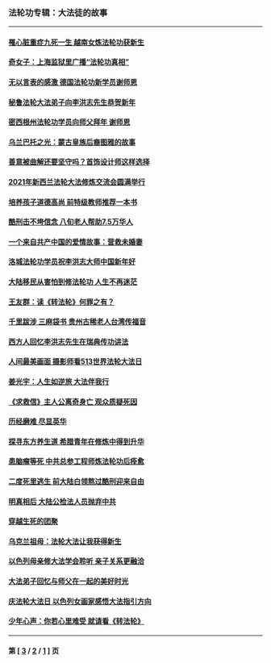 ### 法轮功专辑：大法徒的故事
---
#### [罹心脏重症九死一生 越南女炼法轮功获新生](../../pages/nf1147481/n13732766.md?07100430) 
#### [奇女子：上海监狱里广播“法轮功真相”](../../pages/nf1147481/n13726443.md?07100430) 
#### [无以言表的感激 德国法轮功新学员谢师恩](../../pages/nf1147481/n13543790.md?07100430) 
#### [秘鲁法轮大法弟子向李洪志先生恭贺新年](../../pages/nf1147481/n13540182.md?07100430) 
#### [密西根州法轮功学员向师父拜年 谢师恩](../../pages/nf1147481/n13538183.md?07100430) 
#### [乌兰巴托之光：蒙古皇族后裔图雅的故事](../../pages/nf1147481/n13155759.md?07100430) 
#### [善意被曲解还要坚守吗？首饰设计师这样选择](../../pages/nf1147481/n13077575.md?07100430) 
#### [2021年新西兰法轮大法修炼交流会圆满举行](../../pages/nf1147481/n13033149.md?07100430) 
#### [培养孩子道德高尚 前特级教师推荐一本书](../../pages/nf1147481/n12938640.md?07100430) 
#### [酷刑击不垮信念 八旬老人帮助7.5万华人](../../pages/nf1147481/n12880712.md?07100430) 
#### [一个来自共产中国的爱情故事：营救未婚妻](../../pages/nf1147481/n12778386.md?07100430) 
#### [洛城法轮功学员祝李洪志大师中国新年好](../../pages/nf1147481/n12724685.md?07100430) 
#### [大陆移民从害怕到修法轮功 人生不再迷茫](../../pages/nf1147481/n12414325.md?07100430) 
#### [王友群：读《转法轮》何罪之有？](../../pages/nf1147481/n12408647.md?07100430) 
#### [千里跋涉 三麻袋书 贵州古稀老人台湾传福音](../../pages/nf1147481/n12198750.md?07100430) 
#### [西方人回忆李洪志先生在瑞典传功讲法](../../pages/nf1147481/n12099607.md?07100430) 
#### [人间最美画面 摄影师看513世界法轮大法日](../../pages/nf1147481/n12094118.md?07100430) 
#### [姜光宇：人生如逆旅 大法伴我行](../../pages/nf1147481/n12088664.md?07100430) 
#### [《求救信》主人公离奇身亡 观众质疑死因](../../pages/nf1147481/n11845215.md?07100430) 
#### [历经磨难 尽显英华](../../pages/nf1147481/n11723297.md?07100430) 
#### [探寻东方养生道 希腊青年在修炼中得到升华](../../pages/nf1147481/n11494502.md?07100430) 
#### [患脑瘤等死 中共总参工程师炼法轮功后痊愈](../../pages/nf1147481/n11466682.md?07100430) 
#### [二度死里逃生 前大陆白领熬过酷刑迎来自由](../../pages/nf1147481/n11368594.md?07100430) 
#### [明真相后 大陆公检法人员抛弃中共](../../pages/nf1147481/n11358618.md?07100430) 
#### [穿越生死的团聚](../../pages/nf1147481/n11258922.md?07100430) 
#### [乌克兰祖母：法轮大法让我获得新生](../../pages/nf1147481/n11269457.md?07100430) 
#### [以色列母亲修大法学会聆听 亲子关系更融洽](../../pages/nf1147481/n11268195.md?07100430) 
#### [大法弟子回忆与师父在一起的美好时光](../../pages/nf1147481/n11267759.md?07100430) 
#### [庆法轮大法日 以色列女画家感悟大法指引方向](../../pages/nf1147481/n11267735.md?07100430) 
#### [少年心声：你若心里难受 就请看《转法轮》](../../pages/nf1147481/n11267496.md?07100430) 

---
#### 第 [ [3](./3.md?07100430) / [2](./2.md?07100430) / [1](./1.md?07100430) ] 页
